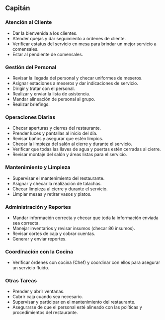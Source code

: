 ## Capitán

### Atención al Cliente
- Dar la bienvenida a los clientes.
- Atender quejas y dar seguimiento a órdenes de cliente.
- Verificar estatus del servicio en mesa para brindar un mejor servicio a comensales.
- Estar al pendiente de comensales.

### Gestión del Personal
- Revisar la llegada del personal y checar uniformes de meseros.
- Asignar estaciones a meseros y dar indicaciones de servicio.
- Dirigir y tratar con el personal.
- Realizar y enviar la lista de asistencia.
- Mandar alineación de personal al grupo.
- Realizar briefings.

### Operaciones Diarias
- Checar aperturas y cierres del restaurante.
- Prender luces y pantallas al inicio del día.
- Revisar baños y asegurar que estén limpios.
- Checar la limpieza del salón al cierre y durante el servicio.
- Verificar que todas las llaves de agua y puertas estén cerradas al cierre.
- Revisar montaje del salón y áreas listas para el servicio.

### Mantenimiento y Limpieza
- Supervisar el mantenimiento del restaurante.
- Asignar y checar la realización de talachas.
- Checar limpieza al cierre y durante el servicio.
- Limpiar mesas y retirar vasos y platos.

### Administración y Reportes
- Mandar información correcta y checar que toda la información enviada sea correcta.
- Manejar inventarios y revisar insumos (checar 86 insumos).
- Revisar cortes de caja y cobrar cuentas.
- Generar y enviar reportes.

### Coordinación con la Cocina
- Verificar órdenes con cocina (Chef) y coordinar con ellos para asegurar un servicio fluido.

### Otras Tareas
- Prender y abrir ventanas.
- Cubrir caja cuando sea necesario.
- Supervisar y participar en el mantenimiento del restaurante.
- Asegurarse de que el personal esté alineado con las políticas y procedimientos del restaurante.
